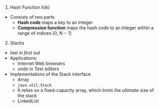 1. Hash Function _h(k)_
 - Consists of two parts
   * **Hash code** maps a key to an integer
   * **Compression function** maps the hash code to an integer within a range of indices [0, N − 1]

2. Stacks
 - _last in first out_
 - Applications:
   * Internet Web browsers
   * _undo_ in Text editors
 - Implementations of the Stack interface
   * Array
    * `java.util.Stack`
    * It relies on a fixed-capacity array, which limits the ultimate size of the stack
   * LinkedList
